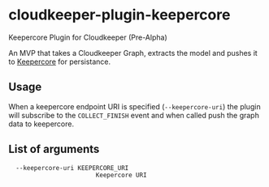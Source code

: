 # cloudkeeper-plugin-keepercore
Keepercore Plugin for Cloudkeeper (Pre-Alpha)

An MVP that takes a Cloudkeeper Graph, extracts the model and pushes it to [Keepercore](https://github.com/someengineering/keepercore) for persistance.


## Usage
When a keepercore endpoint URI is specified (`--keepercore-uri`) the plugin will subscribe to the `COLLECT_FINISH` event and when called push the graph data to keepercore.

## List of arguments
```
  --keepercore-uri KEEPERCORE_URI
                        Keepercore URI
```
